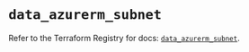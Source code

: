 # `data_azurerm_subnet`

Refer to the Terraform Registry for docs: [`data_azurerm_subnet`](https://registry.terraform.io/providers/hashicorp/azurerm/4.1.0/docs/data-sources/subnet).
